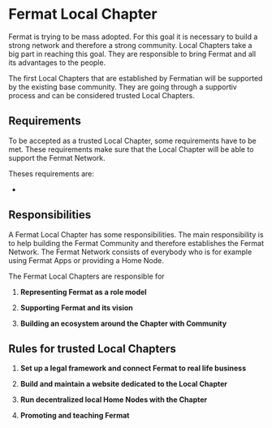 # Fermat Local Chapter

Fermat is trying to be mass adopted. For this goal it is necessary to build a strong network and therefore a strong community. Local Chapters take a big part in reaching this goal. They are responsible to bring Fermat and all its advantages to the people.

The first Local Chapters that are established by Fermatian will be supported by the existing base community. They are going through a supportiv process and can be considered trusted Local Chapters.

## Requirements

To be accepted as a trusted Local Chapter, some requirements have to be met. These requirements make sure that the Local Chapter will be able to support the Fermat Network.

Theses requirements are:

* 

## Responsibilities

A Fermat Local Chapter has some responsibilities. The main responsibility is to help building the Fermat Community and therefore establishes the Fermat Network. The Fermat Network consists of everybody who is for example using Fermat Apps or providing a Home Node.

The Fermat Local Chapters are responsible for

1. **Representing Fermat as a role model**

2. **Supporting Fermat and its vision**

3. **Building an ecosystem around the Chapter with Community**


## Rules for trusted Local Chapters



1. **Set up a legal framework and connect Fermat to real life business**

2. **Build and maintain a website dedicated to the Local Chapter**

3. **Run decentralized local Home Nodes with the Chapter**

4. **Promoting and teaching Fermat**


